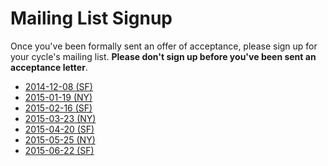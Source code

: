 # Mailing List Signup

Once you've been formally sent an offer of acceptance, please sign up
for your cycle's mailing list. **Please don't sign up before you've
been sent an acceptance letter**.

* [2014-12-08 (SF)][2014-12-08-sf]
* [2015-01-19 (NY)][2015-01-19-ny]
* [2015-02-16 (SF)][sf-2015-02-16]
* [2015-03-23 (NY)][2015-03-23-ny]
* [2015-04-20 (SF)][2015-04-20-sf]
* [2015-05-25 (NY)][2015-05-25-ny]
* [2015-06-22 (SF)][2015-06-22-sf]


[2014-12-08-sf]: https://groups.google.com/forum/?hl=en#!forum/aa-2014-12-08-sf
[sf-2015-02-16]: https://groups.google.com/forum/?hl=en#!forum/aa-sf-2015-02-16
[2015-01-19-ny]: https://groups.google.com/forum/?hl=en#!forum/aa-2015-01-19-ny
[2015-03-23-ny]: https://groups.google.com/a/appacademy.io/forum/#!forum/2015-03-23-ny
[2015-04-20-sf]: https://groups.google.com/a/appacademy.io/forum/#!forum/2015-04-20-sf
[2015-05-25-ny]: https://groups.google.com/a/appacademy.io/forum/#!forum/2015-05-25-ny
[2015-06-22-sf]: https://groups.google.com/a/appacademy.io/forum/#!forum/2015-06-22-sf
[2015-07-27-ny]: https://groups.google.com/a/appacademy.io/forum/#!forum/2015-07-27-ny
[2015-08-24-sf]: https://groups.google.com/a/appacademy.io/forum/#!forum/2015-08-24-sf
